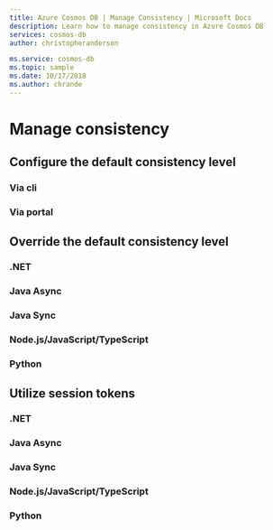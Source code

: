 ```yaml
---
title: Azure Cosmos DB | Manage Consistency | Microsoft Docs
description: Learn how to manage consistency in Azure Cosmos DB 
services: cosmos-db
author: christopheranderson

ms.service: cosmos-db
ms.topic: sample
ms.date: 10/17/2018
ms.author: chrande
---
```


# Manage consistency

## Configure the default consistency level

### Via cli

### Via portal

## Override the default consistency level

### <a id="override-default-consistency-dotnet">.NET</a>

### <a id="override-default-consistency-java-async">Java Async</a>

### <a id="override-default-consistency-">Java Sync</a>

### <a id="override-default-consistency-javascript">Node.js/JavaScript/TypeScript</a>

### <a id="override-default-consistency-python">Python</a>

## Utilize session tokens

### <a id="utilize-session-tokens-dotnet">.NET</a>

### <a id="utilize-session-tokens-java-async">Java Async</a>

### <a id="utilize-session-tokens-java-sync">Java Sync</a>

### <a id="utilize-session-tokens-javascript">Node.js/JavaScript/TypeScript</a>

### <a id="utilize-session-tokens-python">Python</a>
